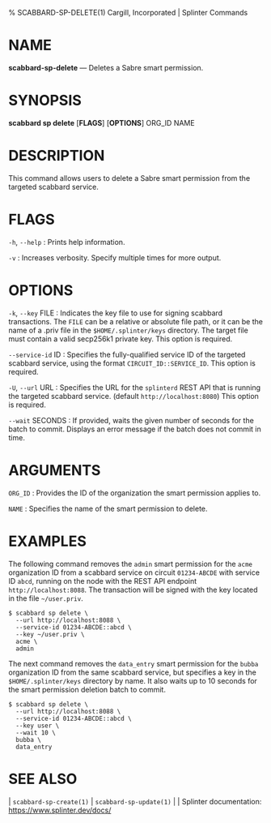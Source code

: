 % SCABBARD-SP-DELETE(1) Cargill, Incorporated | Splinter Commands
<!--
  Copyright 2018-2021 Cargill Incorporated
  Licensed under Creative Commons Attribution 4.0 International License
  https://creativecommons.org/licenses/by/4.0/
-->

NAME
====

**scabbard-sp-delete** — Deletes a Sabre smart permission.

SYNOPSIS
========

**scabbard sp delete** \[**FLAGS**\] \[**OPTIONS**\] ORG_ID NAME

DESCRIPTION
===========
This command allows users to delete a Sabre smart permission from the targeted
scabbard service.

FLAGS
=====
`-h`, `--help`
: Prints help information.

`-v`
: Increases verbosity. Specify multiple times for more output.

OPTIONS
=======
`-k`, `--key` FILE
: Indicates the key file to use for signing scabbard transactions. The `FILE`
  can be a relative or absolute file path, or it can be the name of a .priv file
  in the `$HOME/.splinter/keys` directory. The target file must contain a valid
  secp256k1 private key. This option is required.

`--service-id` ID
: Specifies the fully-qualified service ID of the targeted scabbard service,
  using the format `CIRCUIT_ID::SERVICE_ID`. This option is required.

`-U`, `--url` URL
: Specifies the URL for the `splinterd` REST API that is running the targeted
  scabbard service. (default `http://localhost:8080`) This option is required.

`--wait` SECONDS
: If provided, waits the given number of seconds for the batch to commit.
  Displays an error message if the batch does not commit in time.

ARGUMENTS
=========
`ORG_ID`
: Provides the ID of the organization the smart permission applies to.

`NAME`
: Specifies the name of the smart permission to delete.

EXAMPLES
========
The following command removes the `admin` smart permission for the `acme`
organization ID from a scabbard service on circuit `01234-ABCDE` with service ID
`abcd`, running on the node with the REST API endpoint `http://localhost:8088`.
The transaction will be signed with the key located in the file `~/user.priv`.

```
$ scabbard sp delete \
  --url http://localhost:8088 \
  --service-id 01234-ABCDE::abcd \
  --key ~/user.priv \
  acme \
  admin
```

The next command removes the `data_entry` smart permission for the `bubba`
organization ID from the same scabbard service, but specifies a key in the
`$HOME/.splinter/keys` directory by name. It also waits up to 10 seconds for the
smart permission deletion batch to commit.

```
$ scabbard sp delete \
  --url http://localhost:8088 \
  --service-id 01234-ABCDE::abcd \
  --key user \
  --wait 10 \
  bubba \
  data_entry
```

SEE ALSO
========
| `scabbard-sp-create(1)`
| `scabbard-sp-update(1)`
|
| Splinter documentation: https://www.splinter.dev/docs/
